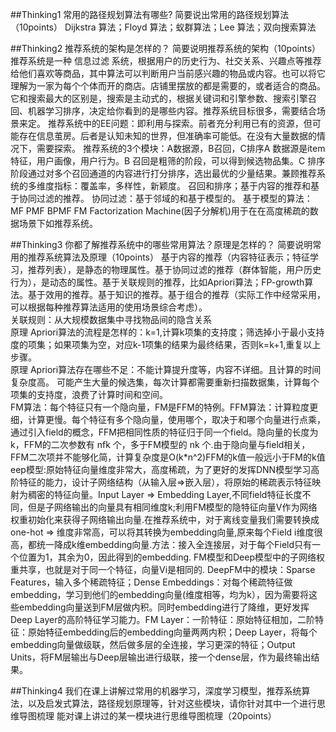 ##Thinking1	常用的路径规划算法有哪些?			简要说出常用的路径规划算法（10points）
Dijkstra 算法；Floyd 算法；蚁群算法；Lee 算法；双向搜索算法

##Thinking2	推荐系统的架构是怎样的？			简要说明推荐系统的架构（10points）
推荐系统是一种 信息过滤 系统，根据用户的历史行为、社交关系、兴趣点等推荐给他们喜欢等商品，其中算法可以判断用户当前感兴趣的物品或内容。也可以将它理解为一家为每个个体而开的商店。店铺里摆放的都是需要的，或者适合的商品。它和搜索最大的区别是，搜索是主动式的，根据关键词和引擎参数、搜索引擎召回、机器学习排序，决定给你看到的是哪些内容。推荐系统目标很多，需要结合场景来定。
推荐系统中的EE问题：即利用与探索。前者充分利用已有的资源，但可能存在信息茧房。后者是认知未知的世界，但准确率可能低。在没有大量数据的情况下，需要探索。
推荐系统的3个模块：A数据源，B召回，C排序A 数据源是item特征，用户画像，用户行为。B 召回是粗筛的阶段，可以得到候选物品集。C 排序阶段通过对多个召回通道的内容进行打分排序，选出最优的少量结果。兼顾推荐系统的多维度指标：覆盖率，多样性，新颖度。
召回和排序；基于内容的推荐和基于协同过滤的推荐。
协同过滤：基于邻域的和基于模型的。
基于模型的算法：MF PMF BPMF
FM Factorization Machine(因子分解机)用于在在高度稀疏的数据场景下如推荐系统。

##Thinking3	你都了解推荐系统中的哪些常用算法？原理是怎样的？			简要说明常用的推荐系统算法及原理（10points）
基于内容的推荐（内容特征表示；特征学习，推荐列表），是静态的物理属性。基于协同过滤的推荐（群体智能，用户历史行为），是动态的属性。基于关联规则的推荐，比如Apriori算法；FP-growth算法。基于效用的推荐。基于知识的推荐。基于组合的推荐（实际工作中经常采用，可以根据每种推荐算法适用的使用场景综合考虑）。	
关联规则：从大规模数据集中寻找物品间的隐含关系			
原理	Apriori算法的流程是怎样的：k=1,计算k项集的支持度；筛选掉小于最小支持度的项集；如果项集为空，对应k-1项集的结果为最终结果，否则k=k+1,重复以上步骤。			
原理	Apriori算法存在哪些不足：不能计算提升度等，内容不详细。且计算的时间复杂度高。	可能产生大量的候选集，每次计算都需要重新扫描数据集，计算每个项集的支持度，浪费了计算时间和空间。		
FM算法：每个特征只有一个隐向量，FM是FFM的特例。FFM算法：计算粒度更细，计算更慢。每个特征有多个隐向量，使用哪个，取决于和哪个向量进行点乘，通过引入field的概念，FFM把相同性质的特征归于同一个field。隐向量的长度为 k，FFM的二次参数有 nfk 个，多于FM模型的 nk 个.由于隐向量与field相关，FFM二次项并不能够化简，计算复杂度是O(k*n^2)FFM的k值一般远小于FM的k值
eep模型:原始特征向量维度非常大，高度稀疏，为了更好的发挥DNN模型学习高阶特征的能力，设计子网络结构（从输入层=>嵌入层），将原始的稀疏表示特征映射为稠密的特征向量。Input Layer => Embedding Layer,不同field特征长度不同，但是子网络输出的向量具有相同维度k;利用FM模型的隐特征向量V作为网络权重初始化来获得子网络输出向量.在推荐系统中，对于离线变量我们需要转换成one-hot => 维度非常高，可以将其转换为embedding向量,原来每个Field i维度很高，都统一降成k维embedding向量.方法：接入全连接层，对于每个Field只有一个位置为1，其余为0，因此得到的embedding. FM模型和Deep模型中的子网络权重共享，也就是对于同一个特征，向量Vi是相同的. DeepFM中的模块：Sparse Features，输入多个稀疏特征；Dense Embeddings：对每个稀疏特征做embedding，学习到他们的embedding向量(维度相等，均为k），因为需要将这些embedding向量送到FM层做内积。同时embedding进行了降维，更好发挥Deep Layer的高阶特征学习能力。FM Layer：一阶特征：原始特征相加，二阶特征：原始特征embedding后的embedding向量两两内积；Deep Layer，将每个embedding向量做级联，然后做多层的全连接，学习更深的特征；Output Units，将FM层输出与Deep层输出进行级联，接一个dense层，作为最终输出结果。

##Thinking4	我们在课上讲解过常用的机器学习，深度学习模型，推荐系统算法，以及启发式算法，路径规划原理等，针对这些模块，请你针对其中一个进行思维导图梳理			能对课上讲过的某一模块进行思维导图梳理（20points）


